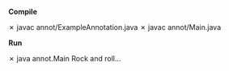
**Compile**

✗ javac annot/ExampleAnnotation.java
✗ javac annot/Main.java


**Run**

✗ java annot.Main
Rock and roll...



